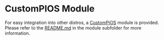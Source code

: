 # CustomPIOS Module

For easy integration into other distros, a [CustomPiOS](https://github.com/guysoft/CustomPiOS) module is provided. Please refer to the [README.md](https://github.com/lixxbox/crowsnest/blob/readme/custompios/README.md) in the module subfolder for more information.
